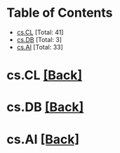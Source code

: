<div id=toc></div>

# Table of Contents

- [cs.CL](#cs.CL) [Total: 41]
- [cs.DB](#cs.DB) [Total: 3]
- [cs.AI](#cs.AI) [Total: 33]


<div id='cs.CL'></div>

# cs.CL [[Back]](#toc)



<div id='cs.DB'></div>

# cs.DB [[Back]](#toc)



<div id='cs.AI'></div>

# cs.AI [[Back]](#toc)

